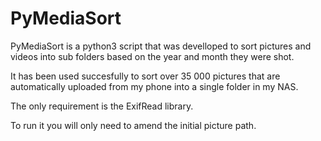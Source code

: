 # PyMediaSort

PyMediaSort is a python3 script that was develloped to sort pictures and videos into sub folders based on the year and month they were shot.

It has been used succesfully to sort over 35 000 pictures that are automatically uploaded from my phone into a single folder in my NAS. 

The only requirement is the ExifRead library.

To run it you will only need to amend the initial picture path.
